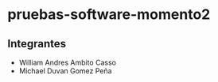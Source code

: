 # pruebas-software-momento2

## Integrantes
- William Andres Ambito Casso
- Michael Duvan Gomez Peña
